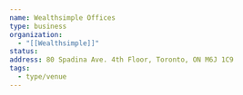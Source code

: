 ```yaml
---
name: Wealthsimple Offices
type: business
organization:
  - "[[Wealthsimple]]"
status:
address: 80 Spadina Ave. 4th Floor, Toronto, ON M6J 1C9
tags:
  - type/venue
---
```

